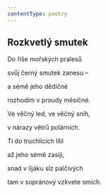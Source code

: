 ```yaml
---
contentType: poetry
---
```


<section>

# Rozkvetlý smutek

Do říše mořských pralesů 

svůj černý smutek zanesu – 

</section>

<section>

a sémě jeho dědičné 

rozhodím v proudy měsíčné. 

</section>

<section>

Ve věčný led, ve věčný sníh, 

v nárazy větrů polárních. 

</section>

<section>

Ti do truchlících lilií 

až jeho sémě zasijí, 

</section>

<section>

snad v lijáku slz palčivých 

tam v sopránový vzkvete smích.

</section>
